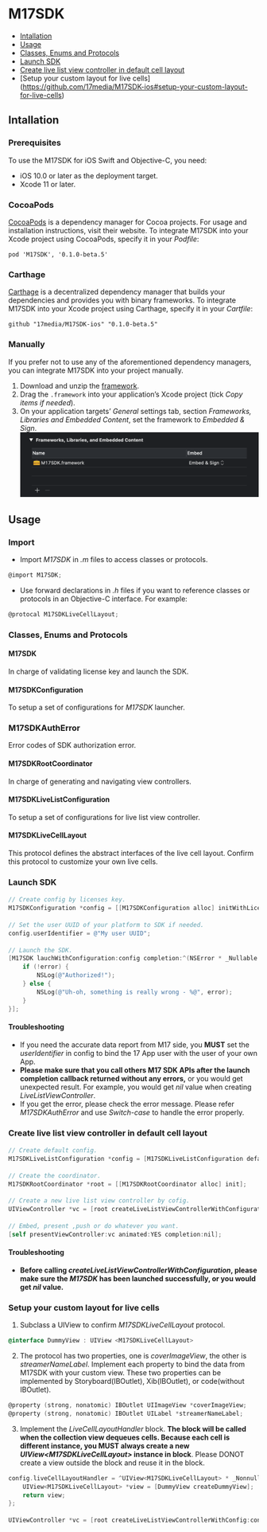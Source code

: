 # M17SDK

- [Intallation](https://github.com/17media/M17SDK-ios#intallation)
- [Usage](https://github.com/17media/M17SDK-ios#Usage)
- [Classes, Enums and Protocols](https://github.com/17media/M17SDK-ios#classes-enums-and-protocols)
- [Launch SDK](https://github.com/17media/M17SDK-ios#launch-sdk)
- [Create live list view controller in default cell layout](https://github.com/17media/M17SDK-ios#create-live-list-view-controller-in-default-cell-layout)
- [Setup your custom layout for live cells] (https://github.com/17media/M17SDK-ios#setup-your-custom-layout-for-live-cells)

## Intallation
### Prerequisites
To use the M17SDK for iOS Swift and Objective-C, you need:
- iOS 10.0 or later as the deployment target.
- Xcode 11 or later.

### CocoaPods
[CocoaPods](https://cocoapods.org/) is a dependency manager for Cocoa projects. For usage and installation instructions, visit their website. To integrate M17SDK into your Xcode project using CocoaPods, specify it in your _Podfile_:

    
    pod 'M17SDK', '0.1.0-beta.5'
    

### Carthage
[Carthage](https://github.com/Carthage/Carthage) is a decentralized dependency manager that builds your dependencies and provides you with binary frameworks. To integrate M17SDK into your Xcode project using Carthage, specify it in your _Cartfile_:

    
    github "17media/M17SDK-ios" "0.1.0-beta.5"
    
	
### Manually
If you prefer not to use any of the aforementioned dependency managers, you can integrate M17SDK into your project manually.
1. Download and unzip the [framework](https://github.com/17media/M17SDK-ios/releases).
1. Drag the `.framework` into your application’s Xcode project (tick _Copy items if needed_).
1. On your application targets’ _General_ settings tab, section _Frameworks, Libraries and Embedded Content_, set the framework to _Embedded & Sign_.
![Image](https://github.com/17media/M17SDK-ios/blob/master/embed-framework-into-your-project.png)

## Usage
### Import
- Import _M17SDK_ in _.m_ files to access classes or protocols.

```objective-c
@import M17SDK;
```

- Use forward declarations in _.h_ files if you want to reference classes or protocols in an Objective-C interface. For example:

```objective-c
@protocal M17SDKLiveCellLayout;
```

### Classes, Enums and Protocols
#### M17SDK
In charge of validating license key and launch the SDK.

#### M17SDKConfiguration
To setup a set of configurations for _M17SDK_ launcher.

### M17SDKAuthError
Error codes of SDK authorization error.

#### M17SDKRootCoordinator
In charge of generating and navigating view controllers.

#### M17SDKLiveListConfiguration
To setup a set of configurations for live list view controller.

#### M17SDKLiveCellLayout
This protocol defines the abstract interfaces of the live cell layout. Confirm this protocol to customize your own live cells.

### Launch SDK

```objective-c
// Create config by licenses key.
M17SDKConfiguration *config = [[M17SDKConfiguration alloc] initWithLicenseKey:@"jYfYR8jmh5AQTlCciBv2"];

// Set the user UUID of your platform to SDK if needed.
config.userIdentifier = @"My user UUID";

// Launch the SDK.
[M17SDK lauchWithConfiguration:config completion:^(NSError * _Nullable error) {
	if (!error) {
	    NSLog(@"Authorized!");
	} else {
	    NSLog(@"Uh-oh, something is really wrong - %@", error);
	}
}];
```

#### Troubleshooting
- If you need the accurate data report from M17 side, you **MUST** set the _userIdentifier_ in config to bind the 17 App user with the user of your own App.
- **Please make sure that you call others M17 SDK APIs after the launch completion callback returned without any errors,** or you would get unexpected result. For example, you would get _nil_ value when creating _LiveListViewController_.
- If you get the error, please check the error message. Please refer _M17SDKAuthError_ and use _Switch-case_ to handle the error properly.

### Create live list view controller in default cell layout

```objective-c
// Create default config.
M17SDKLiveListConfiguration *config = [M17SDKLiveListConfiguration defaultConfig];

// Create the coordinator.
M17SDKRootCoordinator *root = [[M17SDKRootCoordinator alloc] init];

// Create a new live list view controller by cofig.
UIViewController *vc = [root createLiveListViewControllerWithConfiguration:config];

// Embed, present ,push or do whatever you want.
[self presentViewController:vc animated:YES completion:nil];
```

#### Troubleshooting
- **Before calling _createLiveListViewControllerWithConfiguration_, please make sure the _M17SDK_ has been launched successfully, or you would get _nil_ value.**
    
### Setup your custom layout for live cells
1. Subclass a UIView to confirm _M17SDKLiveCellLayout_ protocol.

```objective-c
@interface DummyView : UIView <M17SDKLiveCellLayout>
```
    
2. The protocol has two properties, one is _coverImageView_, the other is _streamerNameLabel_. Implement each property to bind the data from M17SDK with your custom view. These two properties can be implemented by Storyboard(IBOutlet), Xib(IBOutlet), or code(without IBOutlet).

```objective-c
@property (strong, nonatomic) IBOutlet UIImageView *coverImageView;
@property (strong, nonatomic) IBOutlet UILabel *streamerNameLabel;
```
    
3. Implement the _LiveCellLayoutHandler_ block. **The block will be called when the collection view dequeues cells. Because each cell is different instance, you MUST always create a new _UIView\<M17SDKLiveCellLayout>_ instance in block**. Please DONOT create a view outside the block and reuse it in the block.
    
```objective-c
config.liveCellLayoutHandler = ^UIView<M17SDKLiveCellLayout> * _Nonnull{
	UIView<M17SDKLiveCellLayout> *view = [DummyView createDummyView];
	return view;
};

UIViewController *vc = [root createLiveListViewControllerWithConfig:config];
```
